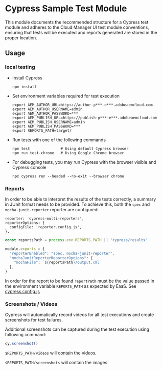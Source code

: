 # Cypress Sample Test Module

This module documents the recommended structure for a Cypress test module and adheres to the Cloud Manager UI test module conventions,
ensuring that tests will be executed and reports generated are stored in the proper location.

## Usage

### local testing

- Install Cypress
  ```shell
  npm install
  ```

- Set environment variables required for test execution
  ```shell
  export AEM_AUTHOR_URL=https://author-p***-e***.adobeaemcloud.com
  export AEM_AUTHOR_USERNAME=admin
  export AEM_AUTHOR_PASSWORD=***
  export AEM_PUBLISH_URL=https://publish-p***-e***.adobeaemcloud.com
  export AEM_PUBLISH_USERNAME=admin
  export AEM_PUBLISH_PASSWORD=***
  export REPORTS_PATH=target/
  ```

- Run tests with one of the following commands
  ```shell
  npm test              # Using default Cypress browser
  npm run test-chrome   # Using Google Chrome browser
  ```

- For debugging tests, you may run Cypress with the browser visible and Cypress console
  ```shell
  npx cypress run --headed --no-exit --browser chrome
  ```

### Reports

In order to be able to interpret the results of the tests correctly, a summary in JUnit format needs to be
provided. To achieve this, both the `spec` and `mocha-junit-reporter` reporter are configured:

```
reporter: 'cypress-multi-reporters',
reporterOptions: {
  configFile: 'reporter.config.js',
},
```

```javascript
const reportsPath = process.env.REPORTS_PATH || 'cypress/results'

module.exports = {
  "reporterEnabled": "spec, mocha-junit-reporter",
  "mochaJunitReporterReporterOptions": {
    "mochaFile": `${reportsPath}/output.xml`
  },
}
```

In order for the report to be found `reportPath` must be the value passed in the environment
variable `REPORTS_PATH` as expected by EaaS. See [cypress.config.js](cypress.config.js)

### Screenshots / Videos

Cypress will automatically record videos for all test executions and create screenshots for test failures.

Additional screenshots can be captured during the test execution using following command:

```javascript
cy.screenshot()
```

`$REPORTS_PATH/videos` will contain the videos.

`$REPORTS_PATH/screenshots` will contain the images.
